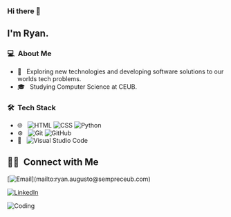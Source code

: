 ### Hi there 👋

## I'm Ryan.

### 💻 &nbsp;About Me 

- 🤔 &nbsp; Exploring new technologies and developing software solutions to our worlds tech problems.
- 🎓 &nbsp; Studying Computer Science at CEUB.


### 🛠 &nbsp;Tech Stack

- 🌐 &nbsp;
  ![HTML](https://img.shields.io/badge/-HTML-333333?style=flat&logo=HTML5)
  ![CSS](https://img.shields.io/badge/-CSS-333333?style=flat&logo=CSS3&logoColor=1572B6)
  ![Python](https://img.shields.io/badge/-Python-333333?style=flat&logo=python)
- ⚙️ &nbsp;
  ![Git](https://img.shields.io/badge/-Git-333333?style=flat&logo=git)
  ![GitHub](https://img.shields.io/badge/-GitHub-333333?style=flat&logo=github)
- 🔧 &nbsp;
  ![Visual Studio Code](https://img.shields.io/badge/-Visual%20Studio%20Code-333333?style=flat&logo=visual-studio-code&logoColor=007ACC)


##  🤝🏻 &nbsp;Connect with Me

[![Email](https://img.shields.io/badge/Email-(ryan.augusto@sempreceub.com)-red?style=flat-square&logo=gmail)](mailto:ryan.augusto@sempreceub.com)

[![LinkedIn](https://img.shields.io/badge/LinkedIn-Perfil-blue?style=flat-square&logo=linkedin)](https://www.linkedin.com/in/ryan-augusto-697175360/)


![Coding](https://www.google.com/url?sa=i&url=https%3A%2F%2Fgithub.com%2Frudrabarad%2FGifs&psig=AOvVaw0qERpD8c8WZuG-Mp5rM3et&ust=1747103101076000&source=images&cd=vfe&opi=89978449&ved=0CBMQjRxqFwoTCLj2tt_wnI0DFQAAAAAdAAAAABAE)
    



<!--
**ryan-a-cmd/ryan-a-cmd** is a ✨ _special_ ✨ repository because its `README.md` (this file) appears on your GitHub profile.

Here are some ideas to get you started:

- 🔭 I’m currently working on ...
- 🌱 I’m currently learning ...
- 👯 I’m looking to collaborate on ...
- 🤔 I’m looking for help with ...
- 💬 Ask me about ...
- 📫 How to reach me: ...
- 😄 Pronouns: ...
- ⚡ Fun fact: ...
-->
